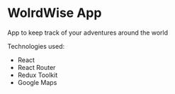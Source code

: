 # WolrdWise App

App to keep track of your adventures around the world

Technologies used:
- React 
- React Router
- Redux Toolkit
- Google Maps
